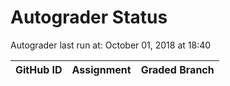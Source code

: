 # Autograder Status
Autograder last run at: October 01, 2018 at 18:40

| GitHub ID | Assignment | Graded Branch |
|-----------|------------|---------------|

